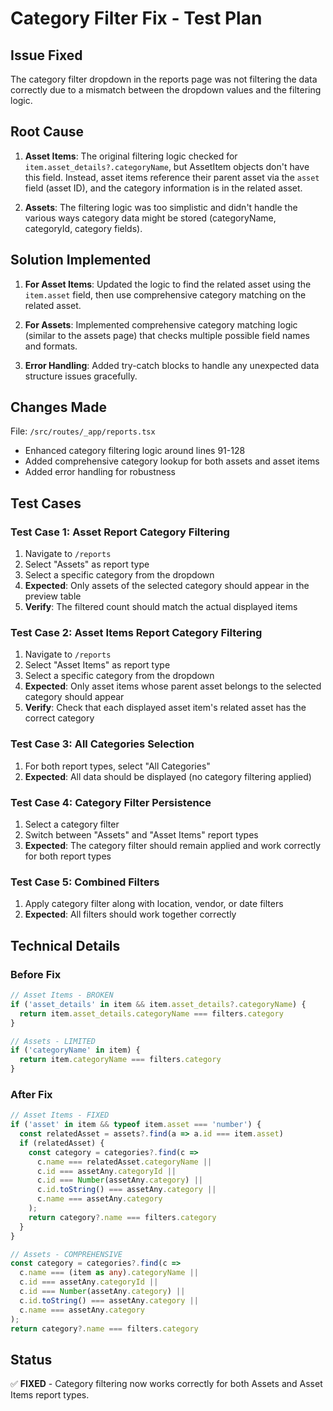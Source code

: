 # Category Filter Fix - Test Plan

## Issue Fixed
The category filter dropdown in the reports page was not filtering the data correctly due to a mismatch between the dropdown values and the filtering logic.

## Root Cause
1. **Asset Items**: The original filtering logic checked for `item.asset_details?.categoryName`, but AssetItem objects don't have this field. Instead, asset items reference their parent asset via the `asset` field (asset ID), and the category information is in the related asset.

2. **Assets**: The filtering logic was too simplistic and didn't handle the various ways category data might be stored (categoryName, categoryId, category fields).

## Solution Implemented
1. **For Asset Items**: Updated the logic to find the related asset using the `item.asset` field, then use comprehensive category matching on the related asset.

2. **For Assets**: Implemented comprehensive category matching logic (similar to the assets page) that checks multiple possible field names and formats.

3. **Error Handling**: Added try-catch blocks to handle any unexpected data structure issues gracefully.

## Changes Made
File: `/src/routes/_app/reports.tsx`
- Enhanced category filtering logic around lines 91-128
- Added comprehensive category lookup for both assets and asset items
- Added error handling for robustness

## Test Cases

### Test Case 1: Asset Report Category Filtering
1. Navigate to `/reports`
2. Select "Assets" as report type
3. Select a specific category from the dropdown
4. **Expected**: Only assets of the selected category should appear in the preview table
5. **Verify**: The filtered count should match the actual displayed items

### Test Case 2: Asset Items Report Category Filtering
1. Navigate to `/reports`
2. Select "Asset Items" as report type
3. Select a specific category from the dropdown
4. **Expected**: Only asset items whose parent asset belongs to the selected category should appear
5. **Verify**: Check that each displayed asset item's related asset has the correct category

### Test Case 3: All Categories Selection
1. For both report types, select "All Categories"
2. **Expected**: All data should be displayed (no category filtering applied)

### Test Case 4: Category Filter Persistence
1. Select a category filter
2. Switch between "Assets" and "Asset Items" report types
3. **Expected**: The category filter should remain applied and work correctly for both report types

### Test Case 5: Combined Filters
1. Apply category filter along with location, vendor, or date filters
2. **Expected**: All filters should work together correctly

## Technical Details

### Before Fix
```typescript
// Asset Items - BROKEN
if ('asset_details' in item && item.asset_details?.categoryName) {
  return item.asset_details.categoryName === filters.category
}

// Assets - LIMITED
if ('categoryName' in item) {
  return item.categoryName === filters.category
}
```

### After Fix
```typescript
// Asset Items - FIXED
if ('asset' in item && typeof item.asset === 'number') {
  const relatedAsset = assets?.find(a => a.id === item.asset)
  if (relatedAsset) {
    const category = categories?.find(c => 
      c.name === relatedAsset.categoryName ||
      c.id === assetAny.categoryId || 
      c.id === Number(assetAny.category) || 
      c.id.toString() === assetAny.category ||
      c.name === assetAny.category
    );
    return category?.name === filters.category
  }
}

// Assets - COMPREHENSIVE
const category = categories?.find(c => 
  c.name === (item as any).categoryName ||
  c.id === assetAny.categoryId || 
  c.id === Number(assetAny.category) || 
  c.id.toString() === assetAny.category ||
  c.name === assetAny.category
);
return category?.name === filters.category
```

## Status
✅ **FIXED** - Category filtering now works correctly for both Assets and Asset Items report types.
